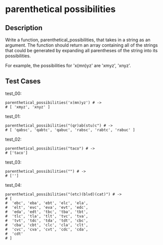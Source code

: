 # parenthetical possibilities

## Description

Write a function, parenthetical_possibilities, that takes in a string as an argument. The function should return an array containing all of the strings that could be generated by expanding all parentheses of the string into its possibilities.

For example, the possibilities for 'x(mn)yz' are 'xmyz', 'xnyz'.

## Test Cases

test_00:

```text
parenthetical_possibilities('x(mn)yz') # ->
# [ 'xmyz', 'xnyz' ]
```

test_01:

```text
parenthetical_possibilities("(qr)ab(stu)c") # ->
# [ 'qabsc', 'qabtc', 'qabuc', 'rabsc', 'rabtc', 'rabuc' ]
```

test_02:

```text
parenthetical_possibilities("taco") # ->
# ['taco']
```

test_03:

```text
parenthetical_possibilities("") # ->
# ['']
```

test_04:

```text
parenthetical_possibilities("(etc)(blvd)(cat)") # ->
# [
#  'ebc', 'eba', 'ebt', 'elc', 'ela',
#  'elt', 'evc', 'eva', 'evt', 'edc',
#  'eda', 'edt', 'tbc', 'tba', 'tbt',
#  'tlc', 'tla', 'tlt', 'tvc', 'tva',
#  'tvt', 'tdc', 'tda', 'tdt', 'cbc',
#  'cba', 'cbt', 'clc', 'cla', 'clt',
#  'cvc', 'cva', 'cvt', 'cdc', 'cda',
#  'cdt'
# ]
```
